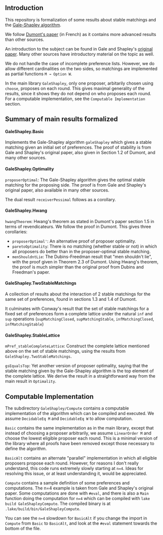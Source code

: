 ## Introduction
This repository is formalization of some results about stable matchings and the [Gale-Shapley algorithm](https://en.wikipedia.org/wiki/Gale%E2%80%93Shapley_algorithm). 

We follow [Dumont's paper](https://www.mat.univie.ac.at/~slc/opapers/s23dumont.pdf) (in French) as it contains more advanced results than other sources.

An introduction to the subject can be found in Gale and Shapley's [original paper](https://www.jstor.org/stable/2312726). Many other sources have introductory material on the topic as well.

We do not handle the case of incomplete preference lists. However, we do allow different cardinalities on the two sides, so matchings are implemented as partial functions `M → Option W`.

In the main library `GaleShapley`, only one proposer, arbitarily chosen using `choose`, proposes on each round. This gives maximal generality of the results, since it shows they do not depend on who proposes each round. For a computable implementation, see the `Computable Implementation` section.

## Summary of main results formalized

#### GaleShapley.Basic

Implements the Gale-Shapley algorithm `galeShapley` which gives a stable matching given an initial set of preferences. The proof of stability is from Gale and Shapley's original paper, also given in Section 1.2 of Dumont, and many other sources.

#### GaleShapley.Optimality

`proposerOptimal`: The Gale-Shapley algorithm gives the optimal stable matching for the proposing side. The proof is from Gale and Shapley's original paper, also available in many other sources.

The dual result `receiverPessimal` follows as a corollary.

#### GaleShapley.Hwang

`hwangTheorem`: Hwang's theorem as stated in Dumont's paper section 1.5 in terms of revendicateurs. We follow the proof in Dumont. This gives three corollaries:
- `proposerOptimal'`: An alternative proof of proposer optimality.
- `paretoOptimality`: There is no matching (whether stable or not) in which all proposers do better than in the proposer-optimal stable matching. 
- `menShouldntLie`: The Dubins-Freedman result that "men shouldn't lie", with the proof given in Theorem 2.3 of Dumont. Using Hwang's theorem, the proof is much simpler than the original proof from Dubins and Freedman's paper.

#### GaleShapley.TwoStableMatchings

A collection of results about the interaction of 2 stable matchings for the same set of preferences, found in sections 1.3 and 1.4 of Dumont.

It culminates with Conway's result that the set of stable matchings for a fixed set of preferences form a complete lattice under the natural `inf` and `sup` operations (`supMatchingClosed`, `supMatchingStable`, `infMatchingClosed`, `infMatchingStable`)

#### GaleShapley.StableLattice

`mPref_stableCompleteLattice`: Construct the complete lattice mentioned above on the set of stable matchings, using the results from `GaleShapley.TwoStableMatchings`.

`gsEqualsTop`: Yet another version of proposer optimality, saying that the stable matching given by the Gale-Shapley algorithm is the top element of the complete lattice. We derive the result in a straightforward way from the main result in `Optimality`.

## Computable Implementation

The subdirectory `GaleShapley/Compute` contains a computable implementation of the algorithm which can be compiled and executed. We assume `DecidableEq M` and `DecidableEq W` to allow computation.

`Basic` contains the same implementation as in the main library, except that instead of choosing a proposer arbitrarily, we assume `LinearOrder M` and choose the lowest eligible proposer each round. This is a minimal version of the library where all proofs have been removed except those necessary to define the algorithm.

`BasicAlt` contains an alternate "parallel" implementation in which all eligible proposers propose each round. However, for reasons I don't really understand, this code runs extremely slowly starting at `n=4`. Ideas for resolving this issue, or at least understanding it, would be appreciated.

`Compute` contains a sample definition of some preferences and computations. The n=4 example is taken from Gale and Shapley's original paper. Some computations are done with `#eval`, and there is also a `Main` function doing the computation for `n=4` which can be compiled with `lake build GaleShapleyCompute`. The compiled binary is at `.lake/build/bin/GaleShapleyCompute`.

You can see the `n=4` slowdown for `BasicAlt` if you change the import in `Compute` from `Basic` to `BasicAlt`, and look at the `#eval` statement towards the bottom of the file.




